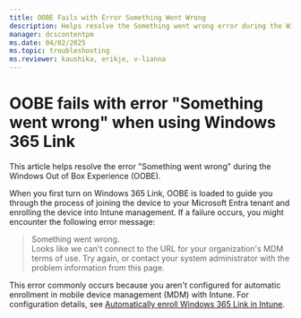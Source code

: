 ```yaml
---
title: OOBE Fails with Error Something Went Wrong 
description: Helps resolve the Something went wrong error during the Windows Out of Box Experience (OOBE).
manager: dcscontentpm
ms.date: 04/02/2025
ms.topic: troubleshooting
ms.reviewer: kaushika, erikje, v-lianna
---
```

# OOBE fails with error "Something went wrong" when using Windows 365 Link

This article helps resolve the error "Something went wrong" during the Windows Out of Box Experience (OOBE).

When you first turn on Windows 365 Link, OOBE is loaded to guide you through the process of joining the device to your Microsoft Entra tenant and enrolling the device into Intune management. If a failure occurs, you might encounter the following error message:

> Something went wrong.  
Looks like we can't connect to the URL for your organization's MDM terms of use. Try again, or contact your system administrator with the problem information from this page.

This error commonly occurs because you aren't configured for automatic enrollment in mobile device management (MDM) with Intune. For configuration details, see [Automatically enroll Windows 365 Link in Intune](/windows-365/link/intune-automatic-enrollment).
